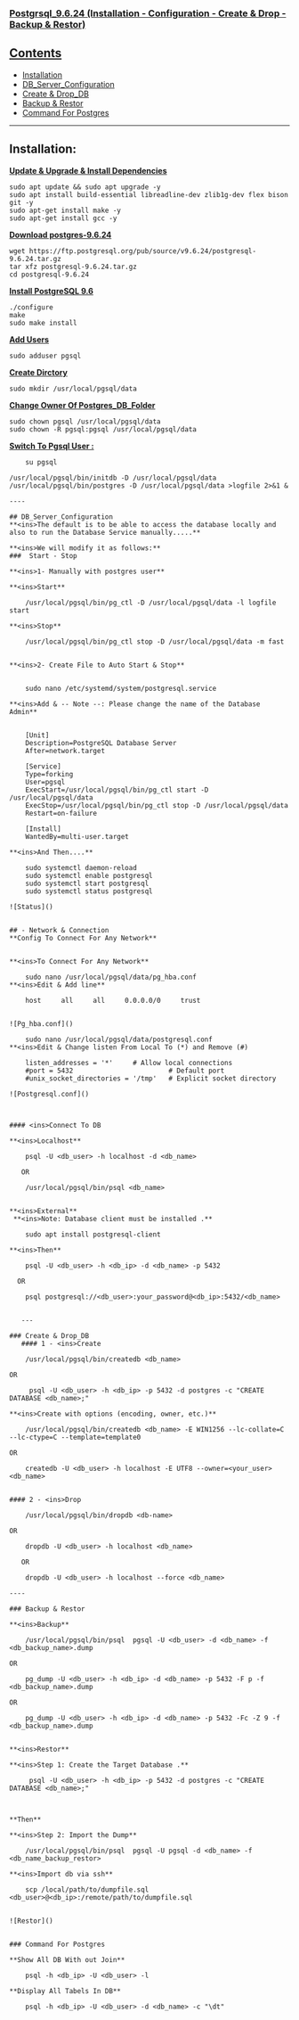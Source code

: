 ### <ins>Postgrsql_9.6.24 (Installation - Configuration - Create & Drop - Backup & Restor)

## <ins>Contents
- [Installation](#installation)
- [DB_Server_Configuration](#db_server_configuration)
- [Create & Drop_DB](#create--drop_db)
- [Backup & Restor](#backup--restor)
- [Command For Postgres](#command-for-postgres)
----
## Installation: 
**<ins>Update & Upgrade & Install Dependencies**

    sudo apt update && sudo apt upgrade -y
    sudo apt install build-essential libreadline-dev zlib1g-dev flex bison git -y
    sudo apt-get install make -y
    sudo apt-get install gcc -y
    
**<ins>Download postgres-9.6.24**

    wget https://ftp.postgresql.org/pub/source/v9.6.24/postgresql-9.6.24.tar.gz
    tar xfz postgresql-9.6.24.tar.gz
    cd postgresql-9.6.24

**<ins>Install PostgreSQL 9.6**

    ./configure
    make
    sudo make install

**<ins>Add Users**

    sudo adduser pgsql 

**<ins>Create Dirctory**

    sudo mkdir /usr/local/pgsql/data
    
**<ins>Change Owner Of Postgres_DB_Folder** 

    sudo chown pgsql /usr/local/pgsql/data
    sudo chown -R pgsql:pgsql /usr/local/pgsql/data

**<ins>Switch To Pgsql User :**

```
    su pgsql
```

    /usr/local/pgsql/bin/initdb -D /usr/local/pgsql/data
    /usr/local/pgsql/bin/postgres -D /usr/local/pgsql/data >logfile 2>&1 &
```
----

## DB_Server_Configuration
**<ins>The default is to be able to access the database locally and also to run the Database Service manually.....**

**<ins>We will modify it as follows:**
###  Start - Stop

**<ins>1- Manually with postgres user** 

**<ins>Start**

    /usr/local/pgsql/bin/pg_ctl -D /usr/local/pgsql/data -l logfile start

**<ins>Stop**
   
    /usr/local/pgsql/bin/pg_ctl stop -D /usr/local/pgsql/data -m fast


**<ins>2- Create File to Auto Start & Stop**


    sudo nano /etc/systemd/system/postgresql.service 

**<ins>Add & -- Note --: Please change the name of the Database Admin**
 

    [Unit]
    Description=PostgreSQL Database Server
    After=network.target

    [Service]
    Type=forking
    User=pgsql
    ExecStart=/usr/local/pgsql/bin/pg_ctl start -D /usr/local/pgsql/data
    ExecStop=/usr/local/pgsql/bin/pg_ctl stop -D /usr/local/pgsql/data
    Restart=on-failure

    [Install]
    WantedBy=multi-user.target 

**<ins>And Then....**

    sudo systemctl daemon-reload
    sudo systemctl enable postgresql
    sudo systemctl start postgresql
    sudo systemctl status postgresql

![Status]()


## - Network & Connection
**Config To Connect For Any Network**


**<ins>To Connect For Any Network**

    sudo nano /usr/local/pgsql/data/pg_hba.conf
**<ins>Edit & Add line**

    host     all     all     0.0.0.0/0     trust


![Pg_hba.conf]()

    sudo nano /usr/local/pgsql/data/postgresql.conf
**<ins>Edit & Change listen From Local To (*) and Remove (#)  

    listen_addresses = '*'     # Allow local connections
    #port = 5432                        # Default port
    #unix_socket_directories = '/tmp'   # Explicit socket directory

![Postgresql.conf]()



#### <ins>Connect To DB

**<ins>Localhost**

    psql -U <db_user> -h localhost -d <db_name>  

   OR

    /usr/local/pgsql/bin/psql <db_name>


**<ins>External**
 **<ins>Note: Database client must be installed .**
    
    sudo apt install postgresql-client

**<ins>Then**

    psql -U <db_user> -h <db_ip> -d <db_name> -p 5432

  OR

    psql postgresql://<db_user>:your_password@<db_ip>:5432/<db_name>


   ---

### Create & Drop_DB
   #### 1 - <ins>Create

    /usr/local/pgsql/bin/createdb <db_name>

OR

     psql -U <db_user> -h <db_ip> -p 5432 -d postgres -c "CREATE DATABASE <db_name>;"

**<ins>Create with options (encoding, owner, etc.)**

    /usr/local/pgsql/bin/createdb <db_name> -E WIN1256 --lc-collate=C --lc-ctype=C --template=template0

OR

    createdb -U <db_user> -h localhost -E UTF8 --owner=<your_user> <db_name>


#### 2 - <ins>Drop

    /usr/local/pgsql/bin/dropdb <db-name>
    
OR

    dropdb -U <db_user> -h localhost <db_name>

   OR

    dropdb -U <db_user> -h localhost --force <db_name>

----

### Backup & Restor

**<ins>Backup**

    /usr/local/pgsql/bin/psql  pgsql -U <db_user> -d <db_name> -f <db_backup_name>.dump

OR

    pg_dump -U <db_user> -h <db_ip> -d <db_name> -p 5432 -F p -f <db_backup_name>.dump

OR

    pg_dump -U <db_user> -h <db_ip> -d <db_name> -p 5432 -Fc -Z 9 -f <db_backup_name>.dump


**<ins>Restor**

**<ins>Step 1: Create the Target Database .**

     psql -U <db_user> -h <db_ip> -p 5432 -d postgres -c "CREATE DATABASE <db_name>;"



**Then**

**<ins>Step 2: Import the Dump**

    /usr/local/pgsql/bin/psql  pgsql -U pgsql -d <db_name> -f <db_name_backup_restor>

**<ins>Import db via ssh**

    scp /local/path/to/dumpfile.sql <db_user>@<db_ip>:/remote/path/to/dumpfile.sql


![Restor]()


### Command For Postgres

**Show All DB With out Join**

    psql -h <db_ip> -U <db_user> -l

**Display All Tabels In DB**

    psql -h <db_ip> -U <db_user> -d <db_name> -c "\dt"



































